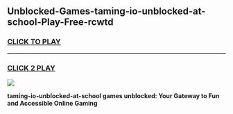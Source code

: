 
## Unblocked-Games-taming-io-unblocked-at-school-Play-Free-rcwtd
<h3>
<a href="https://premium76.site?title=taming-io-unblocked-at-school&ref=19M">CLICK TO PLAY</a></h3>
<hr>

<h3>
<a href="https://premium76.site?title=taming-io-unblocked-at-school&ref=19M">CLICK 2 PLAY</a>
  
</h3>

<a href="https://premium76.site?title=taming-io-unblocked-at-school&ref=19M"><img src="https://clearcache.store/games.png"></a>


**taming-io-unblocked-at-school games unblocked: Your Gateway to Fun and Accessible Online Gaming**
